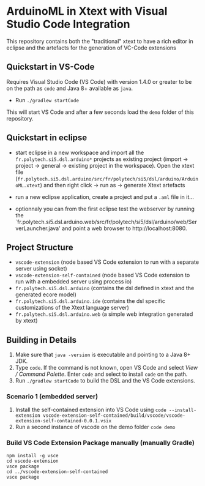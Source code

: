 # ArduinoML in Xtext with Visual Studio Code Integration

This repository contains both the "traditional" xtext to have a rich editor in eclipse and the artefacts for the generation of VC-Code extensions

## Quickstart in VS-Code

Requires Visual Studio Code (VS Code) with version 1.4.0 or greater to be on the path as `code` and Java 8+ available as `java`.

- Run `./gradlew startCode`

This will start VS Code and after a few seconds load the `demo` folder of this repository.

## Quickstart in eclipse

- start eclipse in a new workspace and import all the `fr.polytech.si5.dsl.arduino*` projects as existing project (import -> project -> general -> existing project in the workspace). Open the xtext file (`fr.polytech.si5.dsl.arduino/src/fr/polytech/si5/dsl/arduino/ArduinoML.xtext`) and then right click -> run as -> generate Xtext artefacts
- run a new eclipse application, create a project and put a `.aml` file in it...

- optionnaly you can from the first eclipse test the webserver by running the `fr.polytech.si5.dsl.arduino.web/src/fr/polytech/si5/dsl/arduino/web/ServerLauncher.java' and point a web browser to http://localhost:8080.


## Project Structure

- `vscode-extension` (node based VS Code extension to run with a separate server using socket)
- `vscode-extension-self-contained` (node based VS Code extension to run with a embedded server using process io)
- `fr.polytech.si5.dsl.arduino` (contains the dsl defined in xtext and the generated ecore model)
- `fr.polytech.si5.dsl.arduino.ide` (contains the dsl specific customizations of the Xtext language server)
- `fr.polytech.si5.dsl.arduino.web` (a simple web integration generated by xtext)

## Building in Details

1. Make sure that `java -version` is executable and pointing to a Java 8+ JDK.
2. Type `code`. If the command is not known, open VS Code and select *View / Command Palette*. Enter `code` and select to install `code` on the path.
1. Run `./gradlew startCode` to build the DSL and the VS Code extensions.

### Scenario 1 (embedded server)

1. Install the self-contained extension into VS Code using
    `code --install-extension vscode-extension-self-contained/build/vscode/vscode-extension-self-contained-0.0.1.vsix`
2. Run a second instance of vscode on the demo folder `code demo`



### Build VS Code Extension Package manually (manually Gradle)

```
npm install -g vsce
cd vscode-extension
vsce package
cd ../vscode-extension-self-contained
vsce package
```
